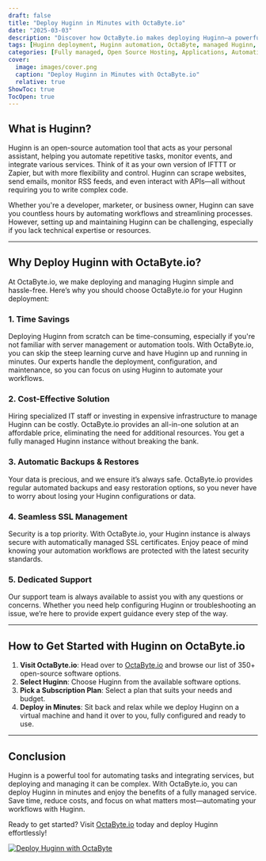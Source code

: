```yaml
---
draft: false
title: "Deploy Huginn in Minutes with OctaByte.io"
date: "2025-03-03"
description: "Discover how OctaByte.io makes deploying Huginn—a powerful open-source automation tool—effortless. Save time, reduce costs, and enjoy fully managed services with automatic backups, SSL management, and expert support."
tags: [Huginn deployment, Huginn automation, OctaByte, managed Huginn, open-source automation, deploy Huginn, Huginn benefits, managed open-source software, Huginn hosting, OctaByte Huginn]
categories: [Fully managed, Open Source Hosting, Applications, Automation]
cover:
  image: images/cover.png
  caption: "Deploy Huginn in Minutes with OctaByte.io"
  relative: true
ShowToc: true
TocOpen: true
---
```



## What is Huginn?

Huginn is an open-source automation tool that acts as your personal assistant, helping you automate repetitive tasks, monitor events, and integrate various services. Think of it as your own version of IFTTT or Zapier, but with more flexibility and control. Huginn can scrape websites, send emails, monitor RSS feeds, and even interact with APIs—all without requiring you to write complex code.

Whether you're a developer, marketer, or business owner, Huginn can save you countless hours by automating workflows and streamlining processes. However, setting up and maintaining Huginn can be challenging, especially if you lack technical expertise or resources.

---

## Why Deploy Huginn with OctaByte.io?

At OctaByte.io, we make deploying and managing Huginn simple and hassle-free. Here’s why you should choose OctaByte.io for your Huginn deployment:

### 1. **Time Savings**
Deploying Huginn from scratch can be time-consuming, especially if you're not familiar with server management or automation tools. With OctaByte.io, you can skip the steep learning curve and have Huginn up and running in minutes. Our experts handle the deployment, configuration, and maintenance, so you can focus on using Huginn to automate your workflows.

### 2. **Cost-Effective Solution**
Hiring specialized IT staff or investing in expensive infrastructure to manage Huginn can be costly. OctaByte.io provides an all-in-one solution at an affordable price, eliminating the need for additional resources. You get a fully managed Huginn instance without breaking the bank.

### 3. **Automatic Backups & Restores**
Your data is precious, and we ensure it’s always safe. OctaByte.io provides regular automated backups and easy restoration options, so you never have to worry about losing your Huginn configurations or data.

### 4. **Seamless SSL Management**
Security is a top priority. With OctaByte.io, your Huginn instance is always secure with automatically managed SSL certificates. Enjoy peace of mind knowing your automation workflows are protected with the latest security standards.

### 5. **Dedicated Support**
Our support team is always available to assist you with any questions or concerns. Whether you need help configuring Huginn or troubleshooting an issue, we’re here to provide expert guidance every step of the way.

---

## How to Get Started with Huginn on OctaByte.io

1. **Visit OctaByte.io**: Head over to [OctaByte.io](https://octabyte.io) and browse our list of 350+ open-source software options.
2. **Select Huginn**: Choose Huginn from the available software options.
3. **Pick a Subscription Plan**: Select a plan that suits your needs and budget.
4. **Deploy in Minutes**: Sit back and relax while we deploy Huginn on a virtual machine and hand it over to you, fully configured and ready to use.

---

## Conclusion

Huginn is a powerful tool for automating tasks and integrating services, but deploying and managing it can be complex. With OctaByte.io, you can deploy Huginn in minutes and enjoy the benefits of a fully managed service. Save time, reduce costs, and focus on what matters most—automating your workflows with Huginn.

Ready to get started? Visit [OctaByte.io](https://octabyte.io) today and deploy Huginn effortlessly!

[![Deploy Huginn with OctaByte](/images/deploy-on-octabyte.png)](https://octabyte.io/fully-managed-open-source-services/applications/automation/huginn)